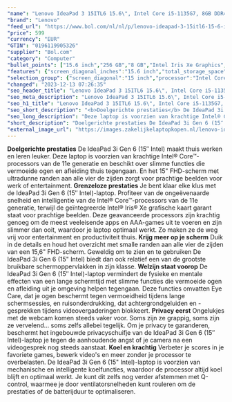 ```yaml
---
"name": "Lenovo IdeaPad 3 15ITL6 15.6\", Intel Core i5-1135G7, 8GB DDR4, 256GB SSD, Intel Iris Xe Graphics, Windows 11 Home 64-bit"
"brand": "Lenovo"
"feed_url": "https://www.bol.com/nl/nl/p/lenovo-ideapad-3-15itl6-15-6-intel-core-i5-1135g7-8gb-ddr4-256gb-ssd-intel-iris-xe-graphics-windows-11-home-64-bit/9300000067068546"
"price": 599
"currency": "EUR"
"GTIN": "0196119905326"
"supplier": "Bol.com"
"category": "Computer"
"bullet_points": ["15.6 inch","256 GB","8 GB","Intel Iris Xe Graphics","Windows"]
"features": {"screen_diagonal_inches":"15.6 inch","total_storage_space":"256 GB","memory_size":"8 GB","graphics_card":"Intel Iris Xe Graphics","operating_system":"Windows"}
"selection_group": {"screen_diagonal":"15 inch","processor":"Intel Core i5","changed_price_past_3_days":false,"product_family":"Ideapad"}
"changed": "2023-12-13 07:26:35"
"seo_header_title": "Lenovo IdeaPad 3 15ITL6 15.6\", Intel Core i5-1135G7, 8GB DDR4, 256GB SSD, Intel Iris Xe Graphics, Windows 11 Home 64-bit"
"seo_meta_description": "Lenovo IdeaPad 3 15ITL6 15.6\", Intel Core i5-1135G7, 8GB DDR4, 256GB SSD, Intel Iris Xe Graphics, Windows 11 Home 64-bit"
"seo_h1_title": "Lenovo IdeaPad 3 15ITL6 15.6\", Intel Core i5-1135G7, 8GB DDR4, 256GB SSD, Intel Iris Xe Graphics, Windows 11 Home 64-bit"
"seo_short_description": "<b>Doelgerichte prestaties</b> De IdeaPad 3i Gen 6 (15″ Intel) maakt thuis werken en leren leuker."
"seo_long_description": "Deze laptop is voorzien van krachtige Intel® Core™-processors van de 11e generatie en beschikt over slimme functies die vermoeide ogen en afleiding thuis tegengaan. En het 15\" FHD-scherm met ultradunne randen aan alle vier de zijden zorgt voor prachtige beelden voor werk of entertainment. <b>Grenzeloze prestaties</b> Je bent klaar elke klus met de IdeaPad 3i Gen 6 (15″ Intel)-laptop. Profiteer van de ongeëvenaarde snelheid en intelligentie van de Intel® Core™-processors van de 11e generatie, terwijl de geïntegreerde Intel® Iris® Xe grafische kaart garant staat voor prachtige beelden. Deze geavanceerde processors zijn krachtig genoeg om de meest veeleisende apps en AAA-games uit te voeren en zijn slimmer dan ooit, waardoor je laptop optimaal werkt. Zo maken ze de weg vrij voor entertainment en productiviteit thuis. <b>Krijg meer op je scherm</b> Duik in de details en houd het overzicht met smalle randen aan alle vier de zijden van een 15,6\" FHD-scherm. Geweldig om te zien en te gebruiken De IdeaPad 3i Gen 6 (15\" Intel) biedt dan ook relatief een van de grootste bruikbare schermoppervlakken in zijn klasse. <b>Welzijn staat voorop</b> De IdeaPad 3i Gen 6 (15″ Intel)-laptop vermindert de fysieke en mentale effecten van een lange schermtijd met slimme functies die vermoeide ogen en afleiding uit je omgeving helpen tegengaan. Deze functies omvatten Eye Care, dat je ogen beschermt tegen vermoeidheid tijdens lange schermsessies, en ruisonderdrukking, dat achtergrondgeluiden en -gesprekken tijdens videovergaderingen blokkeert. <b>Privacy eerst</b> Ongelukjes met de webcam komen steeds vaker voor. Soms zijn ze grappig, soms zijn ze vervelend… soms zelfs allebei tegelijk. Om je privacy te garanderen, beschermt het ingebouwde privacyschuifje van de IdeaPad 3i Gen 6 (15″ Intel)-laptop je tegen de aanhoudende angst of je camera na een videogesprek nog steeds aanstaat. <b>Koel en krachtig</b> Verbeter je scores in je favoriete games, bewerk video's en meer zonder je processor te overbelasten. De IdeaPad 3i Gen 6 (15\" Intel)-laptop is voorzien van mechanische en intelligente koelfuncties, waardoor de processor altijd koel blijft en optimaal werkt. Je kunt dit zelfs nog verder afstemmen met Q-control, waarmee je door ventilatorsnelheden kunt rouleren om de prestaties of de batterijduur te optimaliseren."
"short_description": "Doelgerichte prestaties De IdeaPad 3i Gen 6 (15″ Intel) maakt thuis werken en leren leuker. Deze laptop is voorzien van krachtige Intel® Core™-processors van de 11e generatie en beschikt over slimme functies die vermoeide ogen en afleiding thuis tegengaan. En het 15\" FHD-scherm met ultradunne randen aan alle vier de zijden zorgt voor prachtige beelden voor werk of entertainment. Grenzeloze prestaties Je bent klaar elke klus met de IdeaPad 3i Gen 6 (15″ Intel)-laptop. Profiteer van de ongeëvenaarde snelheid en intelligentie van de Intel® Core™-processors van de 11e generatie, terwijl de geïntegreerde Intel® Iris® Xe grafische kaart garant staat voor prachtige beelden. Deze geavanceerde processors zijn krachtig genoeg om de meest veeleisende apps en AAA-games uit te voeren en zijn slimmer dan ooit, waardoor je laptop optimaal werkt. Zo maken ze de weg vrij voor entertainment en productiviteit thuis. Krijg meer op je scherm Duik in de details en houd het overzicht met smalle randen aan alle vier de zijden van een 15,6\" FHD-scherm. Geweldig om te zien en te gebruiken De IdeaPad 3i Gen 6 (15\" Intel) biedt dan ook relatief een van de grootste bruikbare schermoppervlakken in zijn klasse. Welzijn staat voorop De IdeaPad 3i Gen 6 (15″ Intel)-laptop vermindert de fysieke en mentale effecten van een lange schermtijd met slimme functies die vermoeide ogen en afleiding uit je omgeving helpen tegengaan. Deze functies omvatten Eye Care, dat je ogen beschermt tegen vermoeidheid tijdens lange schermsessies, en ruisonderdrukking, dat achtergrondgeluiden en -gesprekken tijdens videovergaderingen blokkeert. Privacy eerst Ongelukjes met de webcam komen steeds vaker voor. Soms zijn ze grappig, soms zijn ze vervelend… soms zelfs allebei tegelijk. Om je privacy te garanderen, beschermt het ingebouwde privacyschuifje van de IdeaPad 3i Gen 6 (15″ Intel)-laptop je tegen de aanhoudende angst of je camera na een videogesprek nog steeds aanstaat. Koel en krachtig Verbeter je scores in je favoriete games, bewerk video's en meer zonder je processor te overbelasten. De IdeaPad 3i Gen 6 (15\" Intel)-laptop is voorzien van mechanische en intelligente koelfuncties, waardoor de processor altijd koel blijft en optimaal werkt. Je kunt dit zelfs nog verder afstemmen met Q-control, waarmee je door ventilatorsnelheden kunt rouleren om de prestaties of de batterijduur te optimaliseren."
"external_image_url": "https://images.zakelijkelaptopkopen.nl/lenovo-ideapad-3-15itl6-15-6-intel-core-i5-1135g7-8gb-ddr4-256gb-ssd-intel-iris-xe-graphics-windows-11-home-64-bit.webp"
---
```


<b>Doelgerichte prestaties</b> De IdeaPad 3i Gen 6 (15″ Intel) maakt thuis werken en leren leuker. Deze laptop is voorzien van krachtige Intel® Core™-processors van de 11e generatie en beschikt over slimme functies die vermoeide ogen en afleiding thuis tegengaan. En het 15" FHD-scherm met ultradunne randen aan alle vier de zijden zorgt voor prachtige beelden voor werk of entertainment. <b>Grenzeloze prestaties</b> Je bent klaar elke klus met de IdeaPad 3i Gen 6 (15″ Intel)-laptop. Profiteer van de ongeëvenaarde snelheid en intelligentie van de Intel® Core™-processors van de 11e generatie, terwijl de geïntegreerde Intel® Iris® Xe grafische kaart garant staat voor prachtige beelden. Deze geavanceerde processors zijn krachtig genoeg om de meest veeleisende apps en AAA-games uit te voeren en zijn slimmer dan ooit, waardoor je laptop optimaal werkt. Zo maken ze de weg vrij voor entertainment en productiviteit thuis. <b>Krijg meer op je scherm</b> Duik in de details en houd het overzicht met smalle randen aan alle vier de zijden van een 15,6" FHD-scherm. Geweldig om te zien en te gebruiken De IdeaPad 3i Gen 6 (15" Intel) biedt dan ook relatief een van de grootste bruikbare schermoppervlakken in zijn klasse. <b>Welzijn staat voorop</b> De IdeaPad 3i Gen 6 (15″ Intel)-laptop vermindert de fysieke en mentale effecten van een lange schermtijd met slimme functies die vermoeide ogen en afleiding uit je omgeving helpen tegengaan. Deze functies omvatten Eye Care, dat je ogen beschermt tegen vermoeidheid tijdens lange schermsessies, en ruisonderdrukking, dat achtergrondgeluiden en -gesprekken tijdens videovergaderingen blokkeert. <b>Privacy eerst</b> Ongelukjes met de webcam komen steeds vaker voor. Soms zijn ze grappig, soms zijn ze vervelend… soms zelfs allebei tegelijk. Om je privacy te garanderen, beschermt het ingebouwde privacyschuifje van de IdeaPad 3i Gen 6 (15″ Intel)-laptop je tegen de aanhoudende angst of je camera na een videogesprek nog steeds aanstaat. <b>Koel en krachtig</b> Verbeter je scores in je favoriete games, bewerk video's en meer zonder je processor te overbelasten. De IdeaPad 3i Gen 6 (15" Intel)-laptop is voorzien van mechanische en intelligente koelfuncties, waardoor de processor altijd koel blijft en optimaal werkt. Je kunt dit zelfs nog verder afstemmen met Q-control, waarmee je door ventilatorsnelheden kunt rouleren om de prestaties of de batterijduur te optimaliseren.